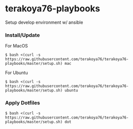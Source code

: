 # terakoya76-playbooks

Setup develop environment w/ ansible

### Install/Update

For MacOS

```shell
$ bash <(curl -s https://raw.githubusercontent.com/terakoya76/terakoya76-playbooks/master/setup.sh) mac
```

For Ubuntu

```shell
$ bash <(curl -s https://raw.githubusercontent.com/terakoya76/terakoya76-playbooks/master/setup.sh) ubuntu
```

### Apply Dotfiles

```shell
$ bash <(curl -s https://raw.githubusercontent.com/terakoya76/terakoya76-playbooks/master/setup.sh) dot
```
